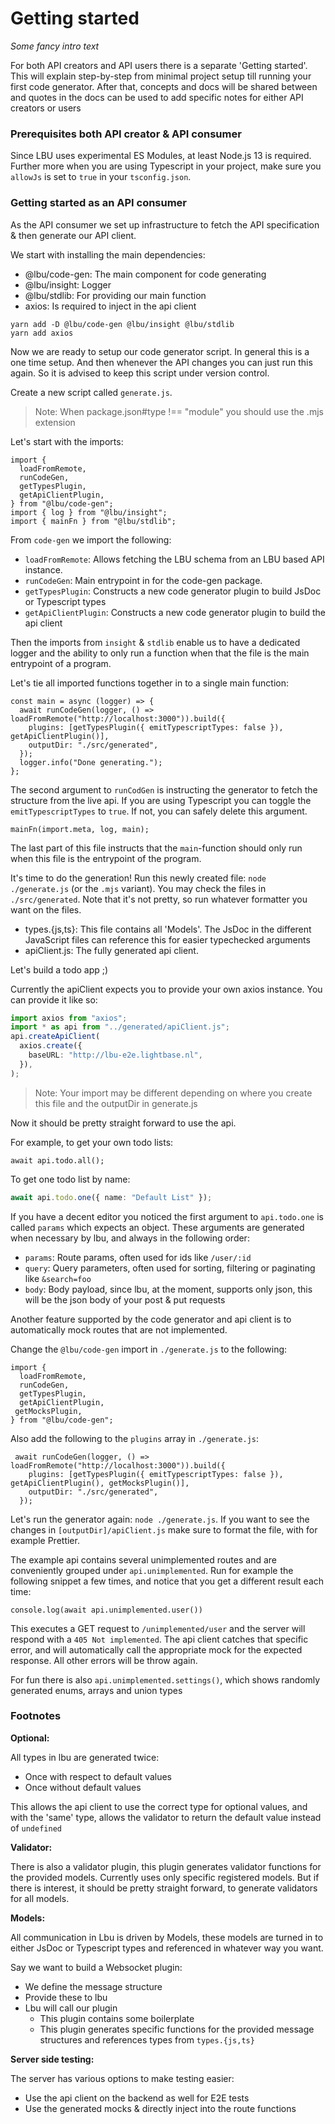 # Getting started

_Some fancy intro text_

For both API creators and API users there is a separate 'Getting started'. This
will explain step-by-step from minimal project setup till running your first
code generator. After that, concepts and docs will be shared between and quotes
in the docs can be used to add specific notes for either API creators or users

### Prerequisites both API creator & API consumer

Since LBU uses experimental ES Modules, at least Node.js 13 is required. Further
more when you are using Typescript in your project, make sure you `allowJs` is
set to `true` in your `tsconfig.json`.

### Getting started as an API consumer

As the API consumer we set up infrastructure to fetch the API specification &
then generate our API client.

We start with installing the main dependencies:

- @lbu/code-gen: The main component for code generating
- @lbu/insight: Logger
- @lbu/stdlib: For providing our main function
- axios: Is required to inject in the api client

```shell script
yarn add -D @lbu/code-gen @lbu/insight @lbu/stdlib
yarn add axios
```

Now we are ready to setup our code generator script. In general this is a one
time setup. And then whenever the API changes you can just run this again. So it
is advised to keep this script under version control.

Create a new script called `generate.js`.

> Note: When package.json#type !== "module" you should use the .mjs extension

Let's start with the imports:

```ecmascript 6
import {
  loadFromRemote,
  runCodeGen,
  getTypesPlugin,
  getApiClientPlugin,
} from "@lbu/code-gen";
import { log } from "@lbu/insight";
import { mainFn } from "@lbu/stdlib";
```

From `code-gen` we import the following:

- `loadFromRemote`: Allows fetching the LBU schema from an LBU based API
  instance.
- `runCodeGen`: Main entrypoint in for the code-gen package.
- `getTypesPlugin`: Constructs a new code generator plugin to build JsDoc or
  Typescript types
- `getApiClientPlugin`: Constructs a new code generator plugin to build the api
  client

Then the imports from `insight` & `stdlib` enable us to have a dedicated logger
and the ability to only run a function when that the file is the main entrypoint
of a program.

Let's tie all imported functions together in to a single main function:

```ecmascript 6
const main = async (logger) => {
  await runCodeGen(logger, () => loadFromRemote("http://localhost:3000")).build({
    plugins: [getTypesPlugin({ emitTypescriptTypes: false }), getApiClientPlugin()],
    outputDir: "./src/generated",
  });
  logger.info("Done generating.");
};
```

The second argument to `runCodGen` is instructing the generator to fetch the
structure from the live api. If you are using Typescript you can toggle the
`emitTypescriptTypes` to `true`. If not, you can safely delete this argument.

```ecmascript 6
mainFn(import.meta, log, main);
```

The last part of this file instructs that the `main`-function should only run
when this file is the entrypoint of the program.

It's time to do the generation! Run this newly created file:
`node ./generate.js` (or the `.mjs` variant). You may check the files in
`./src/generated`. Note that it's not pretty, so run whatever formatter you want
on the files.

- types.{js,ts}: This file contains all 'Models'. The JsDoc in the different
  JavaScript files can reference this for easier typechecked arguments
- apiClient.js: The fully generated api client.

Let's build a todo app ;)

Currently the apiClient expects you to provide your own axios instance. You can
provide it like so:

```typescript
import axios from "axios";
import * as api from "../generated/apiClient.js";
api.createApiClient(
  axios.create({
    baseURL: "http://lbu-e2e.lightbase.nl",
  }),
);
```

> Note: Your import may be different depending on where you create this file and
> the outputDir in generate.js

Now it should be pretty straight forward to use the api.

For example, to get your own todo lists:

```
await api.todo.all();
```

To get one todo list by name:

```typescript
await api.todo.one({ name: "Default List" });
```

If you have a decent editor you noticed the first argument to `api.todo.one` is
called `params` which expects an object. These arguments are generated when
necessary by lbu, and always in the following order:

- `params`: Route params, often used for ids like `/user/:id`
- `query`: Query parameters, often used for sorting, filtering or paginating
  like `&search=foo`
- `body`: Body payload, since lbu, at the moment, supports only json, this will
  be the json body of your post & put requests

Another feature supported by the code generator and api client is to
automatically mock routes that are not implemented.

Change the `@lbu/code-gen` import in `./generate.js` to the following:

```ecmascript 6
import {
  loadFromRemote,
  runCodeGen,
  getTypesPlugin,
  getApiClientPlugin,
 getMocksPlugin,
} from "@lbu/code-gen";
```

Also add the following to the `plugins` array in `./generate.js`:

```ecmascript 6
 await runCodeGen(logger, () => loadFromRemote("http://localhost:3000")).build({
    plugins: [getTypesPlugin({ emitTypescriptTypes: false }), getApiClientPlugin(), getMocksPlugin()],
    outputDir: "./src/generated",
  });
```

Let's run the generator again: `node ./generate.js`. If you want to see the
changes in `[outputDir]/apiClient.js` make sure to format the file, with for
example Prettier.

The example api contains several unimplemented routes and are conveniently
grouped under `api.unimplemented`. Run for example the following snippet a few
times, and notice that you get a different result each time:

```ecmascript 6
console.log(await api.unimplemented.user())
```

This executes a GET request to `/unimplemented/user` and the server will respond
with a `405 Not implemented`. The api client catches that specific error, and
will automatically call the appropriate mock for the expected response. All
other errors will be throw again.

For fun there is also `api.unimplemented.settings()`, which shows randomly
generated enums, arrays and union types

### Footnotes

**Optional:**

All types in lbu are generated twice:

- Once with respect to default values
- Once without default values

This allows the api client to use the correct type for optional values, and with
the 'same' type, allows the validator to return the default value instead of
`undefined`

**Validator:**

There is also a validator plugin, this plugin generates validator functions for
the provided models. Currently uses only specific registered models. But if
there is interest, it should be pretty straight forward, to generate validators
for all models.

**Models:**

All communication in Lbu is driven by Models, these models are turned in to
either JsDoc or Typescript types and referenced in whatever way you want.

Say we want to build a Websocket plugin:

- We define the message structure
- Provide these to lbu
- Lbu will call our plugin
  - This plugin contains some boilerplate
  - This plugin generates specific functions for the provided message structures
    and references types from `types.{js,ts}`

**Server side testing:**

The server has various options to make testing easier:

- Use the api client on the backend as well for E2E tests
- Use the generated mocks & directly inject into the route functions
